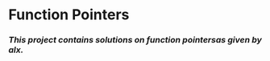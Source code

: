# Function Pointers

### _This project contains **solutions** on **function pointers**as given by alx._


